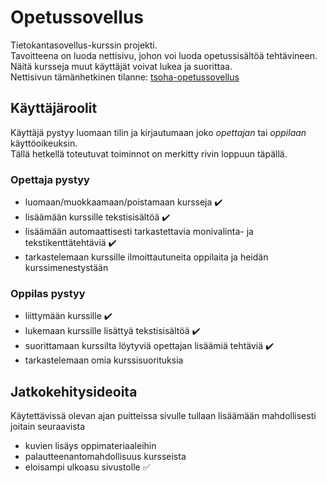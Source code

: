 # Opetussovellus
Tietokantasovellus-kurssin projekti. \
Tavoitteena on luoda nettisivu, johon voi luoda opetussisältöä tehtävineen. Näitä kursseja muut käyttäjät voivat lukea ja suorittaa. \
Nettisivun tämänhetkinen tilanne: [tsoha-opetussovellus](https://tsoha-opetussovellus.herokuapp.com/)

## Käyttäjäroolit

Käyttäjä pystyy luomaan tilin ja kirjautumaan joko _opettajan_ tai _oppilaan_ käyttöoikeuksin. \
Tällä hetkellä toteutuvat toiminnot on merkitty rivin loppuun täpällä.

### Opettaja pystyy
  - luomaan/muokkaamaan/poistamaan kursseja :heavy_check_mark:
  - lisäämään kurssille tekstisisältöä :heavy_check_mark:
  - lisäämään automaattisesti tarkastettavia monivalinta- ja tekstikenttätehtäviä :heavy_check_mark:
  - tarkastelemaan kurssille ilmoittautuneita oppilaita ja heidän kurssimenestystään

### Oppilas pystyy
  - liittymään kurssille :heavy_check_mark:
  - lukemaan kurssille lisättyä tekstisisältöä :heavy_check_mark:
  - suorittamaan kurssilta löytyviä opettajan lisäämiä tehtäviä :heavy_check_mark:
  - tarkastelemaan omia kurssisuorituksia

## Jatkokehitysideoita
Käytettävissä olevan ajan puitteissa sivulle tullaan lisäämään mahdollisesti joitain seuraavista
  - kuvien lisäys oppimateriaaleihin
  - palautteenantomahdollisuus kursseista
  - eloisampi ulkoasu sivustolle :white_check_mark:
